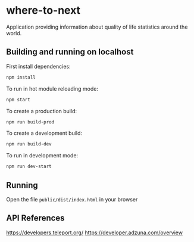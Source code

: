 # where-to-next

Application providing information about quality of life statistics around the world.

## Building and running on localhost

First install dependencies:

```sh
npm install
```

To run in hot module reloading mode:

```sh
npm start
```

To create a production build:

```sh
npm run build-prod
```

To create a development build:

```sh
npm run build-dev
```

To run in development mode:

```sh
npm run dev-start
```
## Running

Open the file `public/dist/index.html` in your browser


## API References
https://developers.teleport.org/
https://developer.adzuna.com/overview
